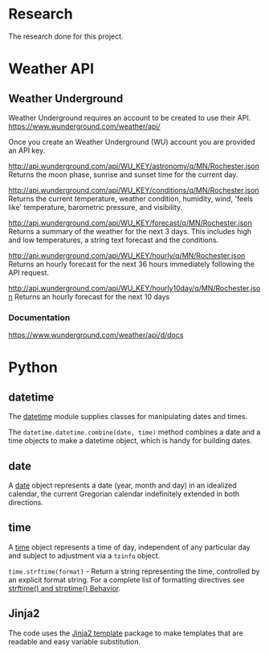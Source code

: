 # Research

The research done for this project.

# Weather API

## Weather Underground
Weather Underground requires an account to be created to use their API.
https://www.wunderground.com/weather/api/

Once you create an Weather Underground (WU) account you are provided an API
key.

http://api.wunderground.com/api/WU_KEY/astronomy/q/MN/Rochester.json
Returns the moon phase, sunrise and sunset time for the current day.

http://api.wunderground.com/api/WU_KEY/conditions/q/MN/Rochester.json
Returns the current temperature, weather condition, humidity, wind,
'feels like' temperature, barometric pressure, and visibility.

http://api.wunderground.com/api/WU_KEY/forecast/q/MN/Rochester.json
Returns a summary of the weather for the next 3 days. This includes high and
low temperatures, a string text forecast and the conditions.

http://api.wunderground.com/api/WU_KEY/hourly/q/MN/Rochester.json
Returns an hourly forecast for the next 36 hours immediately following the
API request.

http://api.wunderground.com/api/WU_KEY/hourly10day/q/MN/Rochester.json
Returns an hourly forecast for the next 10 days

### Documentation
https://www.wunderground.com/weather/api/d/docs

# Python

## datetime

The [datetime](https://docs.python.org/3/library/datetime.html) module
supplies classes for manipulating dates and times.

The `datetime.datetime.combine(date, time)` method combines a date and a time
objects to make a datetime object, which is handy for building dates.

## date

A [date](https://docs.python.org/3/library/datetime.html#date-objects) object
represents a date (year, month and day) in an idealized calendar, the current
Gregorian calendar indefinitely extended in both directions.

## time
A [time](https://docs.python.org/3.3/library/datetime.html#time-objects) object
represents a time of day, independent of any particular day and subject to
adjustment via a `tzinfo` object.

`time.strftime(format)` - Return a string representing the time, controlled by
an explicit format string. For a complete list of formatting directives see
[strftime() and strptime() Behavior](https://docs.python.org/3.3/library/datetime.html#strftime-strptime-behavior).

## Jinja2

The code uses the [Jinja2 template](http://jinja.pocoo.org/docs/2.9/) package
to make templates that are readable and easy variable substitution.
